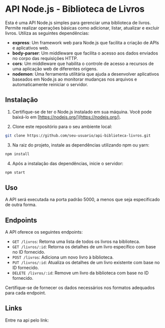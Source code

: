 # API Node.js - Biblioteca de Livros

Esta é uma API Node.js simples para gerenciar uma biblioteca de livros. Permite realizar operações básicas como adicionar, listar, atualizar e excluir livros. Utiliza as seguintes dependências:

- **express**: Um framework web para Node.js que facilita a criação de APIs e aplicativos web.
- **body-parser**: Um middleware que facilita o acesso aos dados enviados no corpo das requisições HTTP.
- **cors**: Um middleware que habilita o controle de acesso a recursos de uma aplicação web de diferentes origens.
- **nodemon**: Uma ferramenta utilitária que ajuda a desenvolver aplicativos baseados em Node.js ao monitorar mudanças nos arquivos e automaticamente reiniciar o servidor.

## Instalação

1. Certifique-se de ter o Node.js instalado em sua máquina. Você pode baixá-lo em [https://nodejs.org/](https://nodejs.org/).

2. Clone este repositório para o seu ambiente local:

```bash
git clone https://github.com/seu-usuario/api-biblioteca-livros.git
```

3. Na raiz do projeto, instale as dependências utilizando npm ou yarn:

```bash
npm install
```

4. Após a instalação das dependências, inicie o servidor:

```bash
npm start
```

## Uso

A API será executada na porta padrão 5000, a menos que seja especificado de outra forma.

## Endpoints

A API oferece os seguintes endpoints:

- `GET /livros`: Retorna uma lista de todos os livros na biblioteca.
- `GET /livros/:id`: Retorna os detalhes de um livro específico com base no ID fornecido.
- `POST /livros`: Adiciona um novo livro à biblioteca.
- `PUT /livros/:id`: Atualiza os detalhes de um livro existente com base no ID fornecido.
- `DELETE /livros/:id`: Remove um livro da biblioteca com base no ID fornecido.

Certifique-se de fornecer os dados necessários nos formatos adequados para cada endpoint.

## Links

Entre na api pelo link: